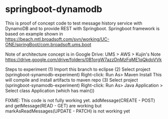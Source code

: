 # springboot-dynamodb

This is proof of concept code to test message history service with DynamoDB and to provide REST with Springboot.
Springboot framework is based on example shown in 
https://beach.mtl.broadsoft.com/svn/working/UC-ONE/springBoot/com.broadsoft.ums.boot

Note of architecture concept is in Google Drive: UMS > AWS > Kujin's Note
https://drive.google.com/drive/folders/0B1orgW7azzDnMzFqME1qQkdoVVk

Steps to experiment
(1) Import this branch to eclipse
(2) Select project (springboot-synamodb-experiment) Right-click: Run As> Maven Install
	This will compile and install artifacts to maven repo
(3) Select project (springboot-synamodb-experiment) Right-click: Run As> Java Application > Select class Application (which has main())

FIXME: This code is not fully working yet. addMessage(CREATE - POST) and getMessage(READ - GET) are working but markAsReadMessages(UPDATE - PATCH) is not working yet

